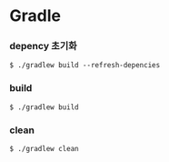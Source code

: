 # Gradle

### depency 초기화
```shell
$ ./gradlew build --refresh-depencies
```

### build
```shell
$ ./gradlew build
```

### clean
```shell
$ ./gradlew clean
```